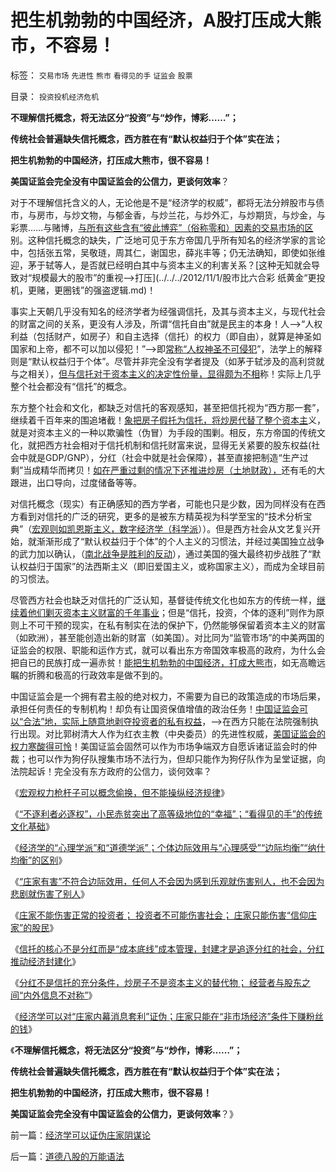 # 把生机勃勃的中国经济，A股打压成大熊市，不容易！

标签： `交易市场` `先进性` `熊市` `看得见的手` `证监会` `股票` 

目录： `投资投机经济危机`

**不理解信托概念，将无法区分“投资”与“炒作，博彩……”；**

**传统社会普遍缺失信托概念，西方胜在有“默认权益归于个体”实在法；**

**把生机勃勃的中国经济，打压成大熊市，很不容易！**

**美国证监会完全没有中国证监会的公信力，更谈何效率**？

对于不理解信托含义的人，无论他是不是“经济学的权威”，都将无法分辨股市与债市，与房市，与炒文物，与郁金香，与炒兰花，与炒外汇，与炒期货，与炒金，与彩票……与赌博，[与所有这些含有“彼此博弈”（俗称零和）因素的交易市场的区](../../../2009/11/26/交换创造价值之“零和股市创造的社会价值”.md)别。这种信托概念的缺失，广泛地可见于东方帝国几乎所有知名的经济学家的言论中，包括张五常，吴敬琏，周其仁，谢国忠，薛兆丰等；仍无法确知，即使如张维迎，茅于轼等人，是否就已经明白其中与资本主义的利害关系？[这种无知就会导致对“规模最大的股市”的重视——>打压](../../../2012/11/1/股市比六合彩 纸黄金“更投机，更赌，更圈钱”的强盗逻辑.md)！

事实上天朝几乎没有知名的经济学者为经强调信托，及其与资本主义，与现代社会的财富之间的关系，更没有人涉及，所谓“信托自由”就是民主的本身！人——>“人权利益（包括财产，如房子）和自主选择（信托）的权力（即自由），就算是神圣如国家和上帝，都不可以加以侵犯！”——>即[常称“人权神圣不可侵犯](../../../2009/11/12/别人的人权也是人权.md)”，法学上的解释则是“默认权益归于个体”。尽管并非完全没有学者提及（如茅于轼涉及的高利贷就与之相关），[但与信托对于资本主义的决定性份量，显得颇为不相](../../../2012/11/8/信托是资本主义的生命线.md)称！实际上几乎整个社会都没有“信托”的概念。

东方整个社会和文化，都缺乏对信托的客观感知，甚至把信托视为“西方那一套”，继续着千百年来的围追堵截！[象把房子假托为信托，将炒房代替了整个资本主](../../../2011/1/2/房子的保值作用连收藏品都不如.md)义，就是对资本主义的一种以欺骗性（伪冒）为手段的围剿。相反，东方帝国的传统文化，就把西方社会相对于信托机制和信托财富来说，显得无关紧要的股东权益(社会中就是GDP/GNP），分红（社会中就是社会保障），甚至直接把制造“生产过剩”当成精华而拷贝！[如在严重过剩的情况下还推进炒房（土地财政），](../../../2008/7/4/三个坏蛋政策博羿老百姓承受高房价危机全部代价.md)还有毛的大跟进，出口导向，过度储备等等。

对信托概念（现实）有正确感知的西方学者，可能也只是少数，因为同样没有在西方看到对信托的广泛的研究，更多的是被东方精英视为科学至宝的“技术分析宝典”（[宏观则如凯恩斯主义，数字经济学（科学派](../../../2012/9/16/埋葬凯恩斯主义！中国经济学家已经走在世界最前列.md)））。但是西方社会从文艺复兴开始，就渐渐形成了“默认权益归于个体”的个人主义的习惯法，并经过美国独立战争的武力加以确认，（[南北战争是胜利的反动](../../../2012/1/4/美国“加税容易减税难”恰证“愚民总是大多数”.md)），通过美国的强大最终初步战胜了“默认权益归于国家”的法西斯主义（即旧爱国主义，或称国家主义），而成为全球目前的习惯法。

尽管西方社会也缺乏对信托的广泛认知，基督徒传统文化也如东方的传统一样，[继续着他们剿灭资本主义财富的千年事业](../../../2012/11/20/基督教和传统文化对资本主义的围剿.md)；但是“信托，投资，个体的逐利”则作为原则上不可干预的现实，在私有制实在法的保护下，仍然能够保留着资本主义的财富（如欧洲），甚至能创造出新的财富（如美国）。对比同为“监管市场”的中美两国的证监会的权限、职能和运作方式，就可以看出东方帝国效率极高的政府，为什么会把自已的民族打成一遍赤贫！[能把生机勃勃的中国经济，打成大熊市](../../../2012/1/5/股市锚定实体经济，股市的炒作有益无害.md)，如无高瞻远瞩的折腾和极高的行政效率是做不到的。

中国证监会是一个拥有君主般的绝对权力，不需要为自已的政策造成的市场后果，承担任何责任的专制机构！却负有让国资保值增值的政治任务！[中国证监会可以“合法”地，实际上随意地剥夺投资者的私有权益](../../../2012/1/5/证监会政策过度令A股熊遍全球.md)，——>在西方只能在法院强制执行出现。对比郭树清大人作为红衣主教（中央委员）的先进性权威，[美国证监会的权力寒酸得可怜](../../../2012/2/15/证监会只需做好三年小事，谈忽悠创新“重监管，轻审批”.md)！美国证监会固然可以作为市场争端双方自愿诉诸证监会时的仲裁；也可以作为狗仔队搜集市场不法行为，但却只能作为狗仔队作为呈堂证据，向法院起诉！完全没有东方政府的公信力，谈何效率？

《[宏观权力枪杆子可以概念偷换，但不能操纵经济规律](../../../2012/11/21/宏观权力可以概念偷换，但不能操纵经济规律.md)》

《[“不逐利者必逐权”，小民赤贫突出了高等级地位的“幸福”；“看得见的手”的传统文化基础](../../../2012/11/22/“看得见的手”的传统文化基础.md)》

《[经济学的“心理学派”和“道德学派”；个体边际效用与“心理感受”“边际均衡”“纳什均衡”的区别](../../../2012/11/22/经济学的“心理学派”和“道德学派”.md)》

《[“庄家有害”不符合边际效用，任何人不会因为感到乐观就伤害别人，也不会因为悲剧就伤害了别人](../../../2012/11/22/“看得见的手”的理由“看不见”，“庄家有害”不科学；.md)》

《[庄家不能伤害正常的投资者； 投资者不可能伤害社会；
庄家只能伤害“信仰庄家”的股民](../../../2012/11/23/庄家不能伤害正常的投资者；&nbsp;投机不可能伤害社会；.md)》

《[信托的核心不是分红而是“成本底线”成本管理，封建才是追逐分红的社会，分红推动经济封建化](../../../2012/11/23/封建才是追逐分红的社会，分红推动经济封建化；.md)》

《[分红不是信托的充分条件，炒房子不是资本主义的替代物；
经营者与股东之间“内外信息不对称”](../../../2012/11/23/分红不能取代信托，炒房不能替代资本主义.md)》

《[经济学可以对“庄家内幕消息套利”证伪；庄家只能在“非市场经济”条件下赚粉丝的钱](../../../2012/11/24/经济学可以证伪庄家阴谋论.md)》

《**不理解信托概念，将无法区分“投资”与“炒作，博彩……”；**

**传统社会普遍缺失信托概念，西方胜在有“默认权益归于个体”实在法；**

**把生机勃勃的中国经济，打压成大熊市，很不容易！**

**美国证监会完全没有中国证监会的公信力，更谈何效率**？》

前一篇：[经济学可以证伪庄家阴谋论](../../../2012/11/24/经济学可以证伪庄家阴谋论.md)

后一篇：[道德八股的万能语法](../../../2012/11/24/道德八股的万能语法.md)